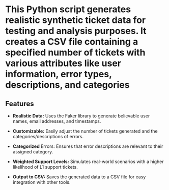  # This Python script generates realistic synthetic ticket data for testing and analysis purposes. It creates a CSV file containing a specified number of tickets with various attributes like user information, error types, descriptions, and categories

 ## Features
- **Realistic Data:** Uses the Faker library to generate believable user names, email addresses, and timestamps.

- **Customizable:** Easily adjust the number of tickets generated and the categories/descriptions of errors.
- **Categorized** Errors: Ensures that error descriptions are relevant to their assigned category.
- **Weighted Support Levels:** Simulates real-world scenarios with a higher likelihood of L1 support tickets.
- **Output to CSV:** Saves the generated data to a CSV file for easy integration with other tools.
